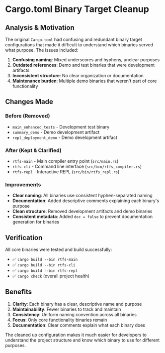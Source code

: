 # Cargo.toml Binary Target Cleanup

## Analysis & Motivation

The original `Cargo.toml` had confusing and redundant binary target configurations that made it difficult to understand which binaries served what purpose. The issues included:

1. **Confusing naming**: Mixed underscores and hyphens, unclear purposes
2. **Outdated references**: Demo and test binaries that were development artifacts
3. **Inconsistent structure**: No clear organization or documentation
4. **Maintenance burden**: Multiple demo binaries that weren't part of core functionality

## Changes Made

### Before (Removed)
- `main_enhanced_tests` - Development test binary
- `summary_demo` - Demo development artifact  
- `repl_deployment_demo` - Demo development artifact

### After (Kept & Clarified)
- `rtfs-main` - Main compiler entry point (`src/main.rs`)
- `rtfs-cli` - Command line interface (`src/bin/rtfs_compiler.rs`)  
- `rtfs-repl` - Interactive REPL (`src/bin/rtfs_repl.rs`)

### Improvements
- **Clear naming**: All binaries use consistent hyphen-separated naming
- **Documentation**: Added descriptive comments explaining each binary's purpose
- **Clean structure**: Removed development artifacts and demo binaries
- **Consistent metadata**: Added `doc = false` to prevent documentation generation for binaries

## Verification

All core binaries were tested and build successfully:
- ✅ `cargo build --bin rtfs-main`
- ✅ `cargo build --bin rtfs-cli` 
- ✅ `cargo build --bin rtfs-repl`
- ✅ `cargo check` (overall project health)

## Benefits

1. **Clarity**: Each binary has a clear, descriptive name and purpose
2. **Maintainability**: Fewer binaries to track and maintain
3. **Consistency**: Uniform naming convention across all binaries
4. **Focus**: Only core functionality binaries remain
5. **Documentation**: Clear comments explain what each binary does

The cleaned up configuration makes it much easier for developers to understand the project structure and know which binary to use for different purposes.
